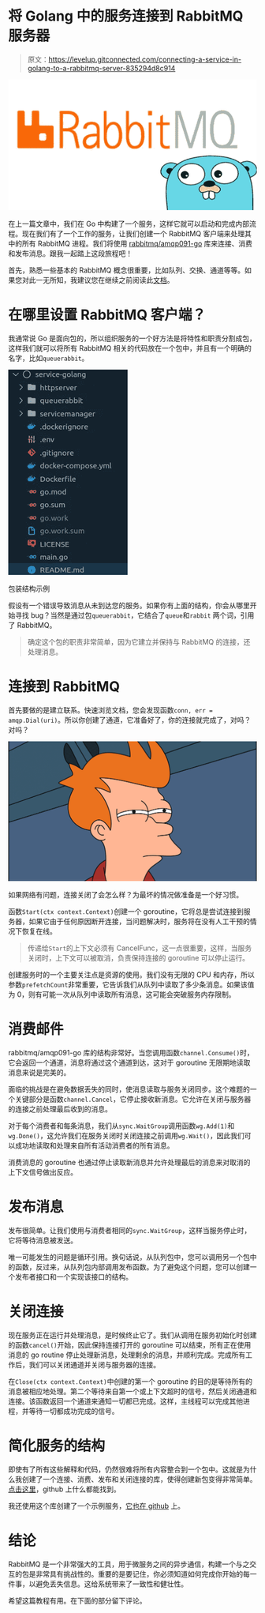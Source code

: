 # 将 Golang 中的服务连接到 RabbitMQ 服务器

> 原文：<https://levelup.gitconnected.com/connecting-a-service-in-golang-to-a-rabbitmq-server-835294d8c914>

![](img/165887a28b6efd0a011d3383176a712a.png)

在上一篇文章中，我们在 Go 中构建了一个服务，这样它就可以启动和完成内部流程。现在我们有了一个工作的服务，让我们创建一个 RabbitMQ 客户端来处理其中的所有 RabbitMQ 进程。我们将使用 [rabbitmq/amqp091-go](https://github.com/rabbitmq/amqp091-go) 库来连接、消费和发布消息。跟我一起踏上这段旅程吧！

首先，熟悉一些基本的 RabbitMQ 概念很重要，比如队列、交换、通道等等。如果您对此一无所知，我建议您在继续之前阅读此[文档](https://www.rabbitmq.com/getstarted.html)。

# 在哪里设置 RabbitMQ 客户端？

我通常说 Go 是面向包的，所以组织服务的一个好方法是将特性和职责分割成包，这样我们就可以将所有 RabbitMQ 相关的代码放在一个包中，并且有一个明确的名字，比如`queuerabbit`。

![](img/f3c0c05209bb42b0e4ed69e6ecb81e64.png)

包装结构示例

假设有一个错误导致消息从未到达您的服务。如果你有上面的结构，你会从哪里开始寻找 bug？当然是通过包`queuerabbit`，它结合了`queue`和`rabbit` 两个词，引用了 RabbitMQ。

> 确定这个包的职责非常简单，因为它建立并保持与 RabbitMQ 的连接，还处理消息。

# 连接到 RabbitMQ

首先要做的是建立联系。快速浏览文档，您会发现函数`conn, err = amqp.Dial(uri)`。所以你创建了通道，它准备好了，你的连接就完成了，对吗？对吗？

![](img/393144be0ebe26052f5fcc74cfb2ec66.png)

如果网络有问题，连接关闭了会怎么样？为最坏的情况做准备是一个好习惯。

函数`Start(ctx context.Context)`创建一个 goroutine，它将总是尝试连接到服务器，如果它由于任何原因断开连接，当问题解决时，服务将在没有人工干预的情况下恢复在线。

> 传递给`Start`的上下文必须有 CancelFunc，这一点很重要，这样，当服务关闭时，上下文可以被取消，负责保持连接的 goroutine 可以停止运行。

创建服务时的一个主要关注点是资源的使用。我们没有无限的 CPU 和内存，所以参数`prefetchCount`非常重要，它告诉我们从队列中读取了多少条消息。如果该值为 0，则有可能一次从队列中读取所有消息，这可能会突破服务内存限制。

# 消费邮件

rabbitmq/amqp091-go 库的结构非常好。当您调用函数`channel.Consume()`时，它会返回一个通道，消息将通过这个通道到达，这对于 goroutine 无限期地读取消息来说是完美的。

面临的挑战是在避免数据丢失的同时，使消息读取与服务关闭同步。这个难题的一个关键部分是函数`channel.Cancel`，它停止接收新消息。它允许在关闭与服务器的连接之前处理最后收到的消息。

对于每个消费者和每条消息，我们从`sync.WaitGroup`调用函数`wg.Add(1)`和`wg.Done()`，这允许我们在服务关闭时关闭连接之前调用`wg.Wait()`，因此我们可以成功地读取和处理来自所有活动消费者的所有消息。

消费消息的 goroutine 也通过停止读取新消息并允许处理最后的消息来对取消的上下文信号做出反应。

# 发布消息

发布很简单。让我们使用与消费者相同的`sync.WaitGroup`，这样当服务停止时，它将等待消息被发送。

唯一可能发生的问题是循环引用。换句话说，从队列包中，您可以调用另一个包中的函数，反过来，从队列包内部调用发布函数。为了避免这个问题，您可以创建一个发布者接口和一个实现该接口的结构。

# 关闭连接

现在服务正在运行并处理消息，是时候终止它了。我们从调用在服务初始化时创建的函数`cancel()`开始，因此保持连接打开的 goroutine 可以结束，所有正在使用消息的 go routine 停止处理新消息，处理剩余的消息，并顺利完成。完成所有工作后，我们可以关闭通道并关闭与服务器的连接。

在`Close(ctx context.Context)`中创建的第一个 goroutine 的目的是等待所有的消息被相应地处理。第二个等待来自第一个或上下文超时的信号，然后关闭通道和连接。该函数返回一个通道来通知一切都已完成。这样，主线程可以完成其他进程，并等待一切都成功完成的信号。

# 简化服务的结构

即使有了所有这些解释和代码，仍然很难将所有内容整合到一个包中。这就是为什么我创建了一个连接、消费、发布和关闭连接的库，使得创建新包变得非常简单。[点击这里](https://github.com/gbeletti/rabbitmq)，github 上什么都能找到。

我还使用这个库创建了一个示例服务，[它也在 github](https://github.com/gbeletti/service-golang) 上。

# 结论

RabbitMQ 是一个非常强大的工具，用于微服务之间的异步通信，构建一个与之交互的包是非常具有挑战性的。重要的是要记住，你必须知道如何完成你开始的每一件事，以避免丢失信息。这给系统带来了一致性和健壮性。

希望这篇教程有用。在下面的部分留下评论。